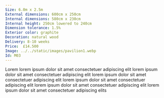```yaml
---
Size: 6.0m x 2.5m
External dimensions: 600cm x 250cm
Internal dimensions: 580cm x 230cm
Internal height: 250cm lowered to 240cm
Dimension tolerance: 1.5%
Exterior color: graphite
Decoration: natural wood
Delivery: 8-10 weeks
Price:  £14.500
Image: ../../static/images/pavilion1.webp
Id: M03
---
```

Lorem lorem ipsum dolor sit amet consectetuer adipiscing elit
lorem ipsum dolor sit amet consectetuer adipiscing elit
lorem ipsum dolor sit amet consectetuer adipiscing elit
lorem ipsum dolor sit amet consectetuer adipiscing elit
lorem ipsum dolor sit amet consectetuer adipiscing elit
lorem ipsum dolor sit amet consectetuer adipiscing elits